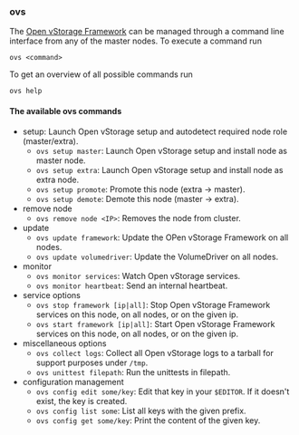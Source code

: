 ### ovs
The [Open vStorage Framework](../../Internals/Framework/README.md) can be managed through a command line interface from any of the master nodes. To execute a command run

```
ovs <command>
```

To get an overview of all possible commands run
```
ovs help
```

#### The available ovs commands
* setup: Launch Open vStorage setup and autodetect required node role (master/extra).
    * `ovs setup master`: Launch Open vStorage setup and install node as master node.
	* `ovs setup extra`: Launch Open vStorage setup and install node as extra node.
    * `ovs setup promote`: Promote this node (extra -> master).
    * `ovs setup demote`: Demote this node (master -> extra).
* remove node	
	* `ovs remove node <IP>`: Removes the node from cluster.
* update
    * `ovs update framework`: Update the OPen vStorage Framework on all nodes.
    * `ovs update volumedriver`: Update the VolumeDriver on all nodes.
* monitor
	* `ovs monitor services`: Watch Open vStorage services.
	* `ovs monitor heartbeat`: Send an internal heartbeat.
* service options
	* `ovs stop framework [ip|all]`: Stop Open vStorage Framework services on this node, on all nodes, or on the given ip.
	* `ovs start framework [ip|all]`: Start Open vStorage Framework services on this node, on all nodes, or on the given ip.
* miscellaneous options	
	* `ovs collect logs`: Collect all Open vStorage logs to a tarball for support purposes under `/tmp`.
	* `ovs unittest filepath`: Run the unittests in filepath.
* configuration management
	* `ovs config edit some/key`: Edit that key in your `$EDITOR`. If it doesn't exist, the key is created.
	* `ovs config list some`: List all keys with the given prefix.
	* `ovs config get some/key`: Print the content of the given key.
